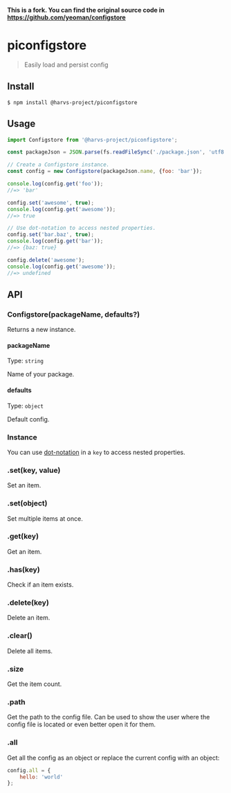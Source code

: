 **This is a fork. You can find the original source code in https://github.com/yeoman/configstore**

# piconfigstore

> Easily load and persist config

## Install

```
$ npm install @harvs-project/piconfigstore
```

## Usage

```js
import Configstore from '@harvs-project/piconfigstore';

const packageJson = JSON.parse(fs.readFileSync('./package.json', 'utf8'));

// Create a Configstore instance.
const config = new Configstore(packageJson.name, {foo: 'bar'});

console.log(config.get('foo'));
//=> 'bar'

config.set('awesome', true);
console.log(config.get('awesome'));
//=> true

// Use dot-notation to access nested properties.
config.set('bar.baz', true);
console.log(config.get('bar'));
//=> {baz: true}

config.delete('awesome');
console.log(config.get('awesome'));
//=> undefined
```

## API

### Configstore(packageName, defaults?)

Returns a new instance.

#### packageName

Type: `string`

Name of your package.

#### defaults

Type: `object`

Default config.

### Instance

You can use [dot-notation](https://github.com/sindresorhus/dot-prop) in a `key` to access nested properties.

### .set(key, value)

Set an item.

### .set(object)

Set multiple items at once.

### .get(key)

Get an item.

### .has(key)

Check if an item exists.

### .delete(key)

Delete an item.

### .clear()

Delete all items.

### .size

Get the item count.

### .path

Get the path to the config file. Can be used to show the user where the config file is located or even better open it for them.

### .all

Get all the config as an object or replace the current config with an object:

```js
config.all = {
	hello: 'world'
};
```
